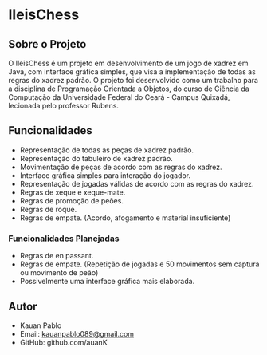 # IleisChess

## Sobre o Projeto

O IleisChess é um projeto em desenvolvimento de um jogo de xadrez em Java, com interface gráfica simples, que visa a implementação de todas as regras do xadrez padrão. O projeto foi desenvolvido como um trabalho para a disciplina de Programação Orientada a Objetos, do curso de Ciência da Computação da Universidade Federal do Ceará - Campus Quixadá, lecionada pelo professor Rubens.

## Funcionalidades

- Representação de todas as peças de xadrez padrão.
- Representação do tabuleiro de xadrez padrão.
- Movimentação de peças de acordo com as regras do xadrez.
- Interface gráfica simples para interação do jogador.
- Representação de jogadas válidas de acordo com as regras do xadrez.
- Regras de xeque e xeque-mate.
- Regras de promoção de peões.
- Regras de roque.
- Regras de empate. (Acordo, afogamento e material insuficiente)

### Funcionalidades Planejadas

- Regras de en passant.
- Regras de empate. (Repetição de jogadas e 50 movimentos sem captura ou movimento de peão)
- Possivelmente uma interface gráfica mais elaborada.

## Autor

- Kauan Pablo
- Email: kauanpablo089@gmail.com
- GitHub: github.com/auanK
